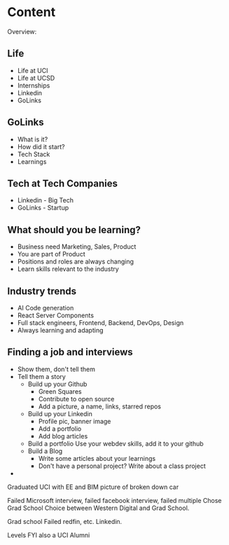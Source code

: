 # Content

Overview:
## Life
- Life at UCI
- Life at UCSD
- Internships
- Linkedin
- GoLinks

## GoLinks
- What is it?
- How did it start?
- Tech Stack
- Learnings

## Tech at Tech Companies
- Linkedin - Big Tech
- GoLinks - Startup

## What should you be learning?
- Business need Marketing, Sales, Product
- You are part of Product
- Positions and roles are always changing
- Learn skills relevant to the industry

## Industry trends
- AI Code generation
- React Server Components
- Full stack engineers, Frontend, Backend, DevOps, Design
- Always learning and adapting

## Finding a job and interviews
- Show them, don't tell them
- Tell them a story
    - Build up your Github
        - Green Squares
        - Contribute to open source
        - Add a picture, a name, links, starred repos
    - Build up your Linkedin
        - Profile pic, banner image
        - Add a portfolio
        - Add blog articles
    - Build a portfolio
        Use your webdev skills, add it to your github
    - Build a Blog
        - Write some articles about your learnings
        - Don't have a personal project? Write about a class project
- 






Graduated UCI with EE and BIM
picture of broken down car

Failed Microsoft interview, failed facebook interview, failed multiple
Chose Grad School
Choice between Western Digital and Grad School.

Grad school
Failed redfin, etc. 
Linkedin.

Levels FYI also a UCI Alumni